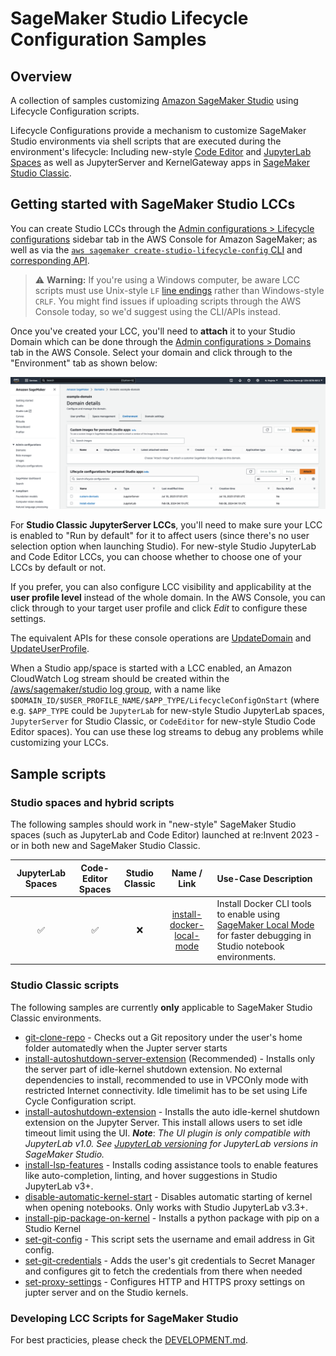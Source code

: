 # SageMaker Studio Lifecycle Configuration Samples

## Overview

A collection of samples customizing [Amazon SageMaker Studio](https://aws.amazon.com/sagemaker/studio/) using Lifecycle Configuration scripts.

Lifecycle Configurations provide a mechanism to customize SageMaker Studio environments via shell scripts that are executed during the environment's lifecycle: Including new-style [Code Editor](https://aws.amazon.com/blogs/machine-learning/new-code-editor-based-on-code-oss-vs-code-open-source-now-available-in-amazon-sagemaker-studio/) and [JupyterLab Spaces](https://aws.amazon.com/blogs/machine-learning/boost-productivity-on-amazon-sagemaker-studio-introducing-jupyterlab-spaces-and-generative-ai-tools/) as well as JupyterServer and KernelGateway apps in [SageMaker Studio Classic](https://docs.aws.amazon.com/sagemaker/latest/dg/studio.html).


## Getting started with SageMaker Studio LCCs

You can create Studio LCCs through the [Admin configurations > Lifecycle configurations](https://console.aws.amazon.com/sagemaker/home?#/lifecycle-configurations?tab=JupyterLab) sidebar tab in the AWS Console for Amazon SageMaker; as well as via the [`aws sagemaker create-studio-lifecycle-config` CLI](https://docs.aws.amazon.com/cli/latest/reference/sagemaker/delete-studio-lifecycle-config.html) and [corresponding API](https://docs.aws.amazon.com/sagemaker/latest/APIReference/API_CreateStudioLifecycleConfig.html).

> ⚠️ **Warning:** If you're using a Windows computer, be aware LCC scripts must use Unix-style `LF` [line endings](https://stackoverflow.com/questions/1552749/difference-between-cr-lf-lf-and-cr-line-break-types) rather than Windows-style `CRLF`. You might find issues if uploading scripts through the AWS Console today, so we'd suggest using the CLI/APIs instead.

Once you've created your LCC, you'll need to **attach** it to your Studio Domain which can be done through the [Admin configurations > Domains](https://console.aws.amazon.com/sagemaker/home?#/studio?tab=environment) tab in the AWS Console. Select your domain and click through to the "Environment" tab as shown below:

![](img/domain-env-settings-screen.png "Screenshot of AWS Console for SageMaker domain config page showing Environment tab with LCCs")

For **Studio Classic JupyterServer LCCs**, you'll need to make sure your LCC is enabled to "Run by default" for it to affect users (since there's no user selection option when launching Studio). For new-style Studio JupyterLab and Code Editor LCCs, you can choose whether to choose one of your LCCs by default or not.

If you prefer, you can also configure LCC visibility and applicability at the **user profile level** instead of the whole domain. 
In the AWS Console, you can click through to your target user profile and click *Edit* to configure these settings.

The equivalent APIs for these console operations are [UpdateDomain](https://docs.aws.amazon.com/sagemaker/latest/APIReference/API_UpdateDomain.html) and [UpdateUserProfile](https://docs.aws.amazon.com/sagemaker/latest/APIReference/API_UpdateUserProfile.html).

When a Studio app/space is started with a LCC enabled, an Amazon CloudWatch Log stream should be created within the [/aws/sagemaker/studio log group](https://console.aws.amazon.com/cloudwatch/home?#logsV2:log-groups/log-group/$252Faws$252Fsagemaker$252Fstudio), with a name like `$DOMAIN_ID/$USER_PROFILE_NAME/$APP_TYPE/LifecycleConfigOnStart` (where e.g. `$APP_TYPE` could be `JupyterLab` for new-style Studio JupyterLab spaces, `JupyterServer` for Studio Classic, or `CodeEditor` for new-style Studio Code Editor spaces). You can use these log streams to debug any problems while customizing your LCCs.


## Sample scripts

### Studio spaces and hybrid scripts

The following samples should work in "new-style" SageMaker Studio spaces (such as JupyterLab and Code Editor) launched at re:Invent 2023 - or in both new and SageMaker Studio Classic.

| JupyterLab Spaces | Code-Editor Spaces | Studio Classic | Name / Link | Use-Case Description |
|:-----------------:|:------------------:|:--------------:|:-----------:|:---------------------|
| ✅ | ✅ | ❌ | [install-docker-local-mode](scripts/install-docker-local-mode/README.md) | Install Docker CLI tools to enable using [SageMaker Local Mode](https://aws.amazon.com/blogs/machine-learning/use-the-amazon-sagemaker-local-mode-to-train-on-your-notebook-instance/) for faster debugging in Studio notebook environments. |


### Studio Classic scripts

The following samples are currently **only** applicable to SageMaker Studio Classic environments.

* [git-clone-repo](scripts/git-clone-repo) - Checks out a Git repository under the user's home folder automatedly when the Jupter server starts
* [install-autoshutdown-server-extension](scripts/install-autoshutdown-server-extension) (Recommended) - Installs only the server part of idle-kernel shutdown extension. No external dependencies to install, recommended to use in VPCOnly mode with restricted Internet connectivity. Idle timelimit has to be set using Life Cycle Configuration script.
* [install-autoshutdown-extension](scripts/install-autoshutdown-extension) - Installs the auto idle-kernel shutdown extension on the Jupyter Server. This install allows users to set idle timeout limit using the UI. ***Note***: *The UI plugin is only compatible with JupyterLab v1.0. See [JupyterLab versioning](https://docs.aws.amazon.com/sagemaker/latest/dg/studio-jl.html) for JupyterLab versions in SageMaker Studio.*
* [install-lsp-features](scripts/install-lsp-features) - Installs coding assistance tools to enable features like auto-completion, linting, and hover suggestions in Studio JupyterLab v3+.
* [disable-automatic-kernel-start](disable-automatic-kernel-start) - Disables automatic starting of kernel when opening notebooks. Only works with Studio JupyterLab v3.3+.
* [install-pip-package-on-kernel](scripts/install-pip-package-on-kernel) - Installs a python package with pip on a Studio Kernel
* [set-git-config](scripts/set-git-config) - This script sets the username and email address in Git config.
* [set-git-credentials](scripts/set-git-credentials) - Adds the user's git credentials to Secret Manager and configures git to fetch the credentials from there when needed
* [set-proxy-settings](scripts/set-proxy-settings) - Configures HTTP and HTTPS proxy settings on jupter server and on the Studio kernels.


### Developing LCC Scripts for SageMaker Studio

For best practicies, please check the [DEVELOPMENT.md](DEVELOPMENT.md).
